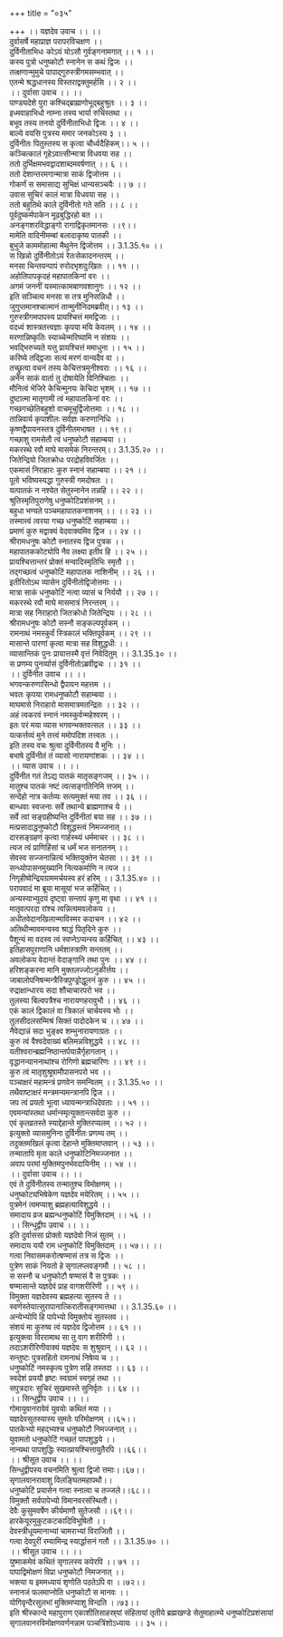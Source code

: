 +++
title = "०३५"

+++
।। यज्ञदेव उवाच ।। ।।  
दुर्वासर्षे महाप्राज्ञ परापरविचक्षण ।।  
दुर्विनीताभिधः कोऽयं योऽसौ गुर्वङ्गनामगात् ।। १ ।।  
कस्य पुत्रो धनुष्कोटौ स्नानेन स कथं द्विजः ।।  
तत्क्षणान्मुमुचे पापाद्गुरुस्त्रीगमसम्भवात् ।।  
एतन्मे श्रद्धधानस्य विस्तराद्वक्तुमर्हसि ।। २ ।।  
।। दुर्वासा उवाच ।। ।।  
पाण्ड्यदेशे पुरा कश्चिद्ब्राह्मणोभूद्बहुश्रुतः ।। ३ ।।  
इध्मवाहाभिधो नाम्ना तस्य भार्या रुचिंस्तथा ।।  
बभूव तस्य तनयो दुर्विनीताभिधो द्विजः ।। ४ ।।  
बाल्ये वयसि पुत्रस्य ममार जनकोऽस्य ३ ।।  
दुर्विनीतः पितुस्तस्य स कृत्वा चौर्ध्वदैहिकम्।। ५ ।।  
कञ्चित्कालं गृहेऽवात्सीन्मात्रा विधवया सह ।।  
ततो दुर्भिक्षमभवद्वादशाब्दमवर्षणात् ।। ६ ।।  
ततो देशान्तरमगान्मात्रा साकं द्विजोत्तम ।।  
गोकर्णं स समासाद्य सुभिक्षं धान्यसञ्चयैः ।। ७ ।।  
उवास सुचिरं कालं मात्रा विधवया सह ।।  
ततो बहुतिथे काले दुर्विनीतो गते सति ।। ८ ।।  
पूर्वदुष्कर्मपाकेन मूढबुद्धिरहो बत ।।  
अनङ्गशरविद्धाङ्गो रागाद्विकृतमानसः ।।९।।  
मामेति वादिनीमम्बां बलादाकृष्य पातकी ।।  
बुभुजे काममोहात्मा मैथुनेन द्विजोत्तम ।। 3.1.35.१० ।।  
स खिन्नो दुर्विनीतोऽयं रेतःसेकादनन्तरम् ।।  
मनसा चिन्तयन्पापं रुरोदभृशदुःखितः ।। ११ ।।  
अहोतिपापकृदहं महापातकिनां वरः ।।  
अगमं जननीं यस्मात्कामबाणवशानुगः ।। १२ ।।  
इति सञ्चित्य मनसा स तत्र मुनिसन्निधौ ।।  
जुगुप्तमानश्चात्मानं तान्मुनीनिदमब्रवीत्।। १३ ।।  
गुरुस्त्रीगमपापस्य प्रायश्चित्तं ममद्विजाः ।।  
वदध्वं शास्त्रतत्त्वज्ञाः कृपया मयि केवलम् ।। १४ ।।  
मरणान्निष्कृतिः स्याच्चेन्मरिष्यामि न संशयः ।।  
भवद्भिरुच्यते यत्तु प्रायश्चित्तं ममाधुना ।। १५ ।।  
करिष्ये तद्द्विजाः सत्यं मरणं वान्यदैव वा ।।  
तच्छ्रुत्वा वचनं तस्य केचित्तत्रमुनीश्वराः ।। १६ ।।  
अनेन साकं वार्ता तु दोषायेति विनिश्चिताः ।।  
मौनित्वं भेजिरे केचिन्मुनयः केचिदा भृशम् ।। १७ ।।  
दुष्टात्मा मातृगामी त्वं महापातकिनां वरः ।।  
गच्छगच्छेतिबहुशो वाचमूचुर्द्विजोत्तमाः ।। १८ ।।  
तान्निवार्य कृपाशीलः सर्वज्ञः करुणानिधिः ।।  
कृष्णद्वैपायनस्तत्र दुर्विनीतमभाषत ।। १९ ।।  
गच्छाशु रामसेतौ त्वं धनुष्कोटौ सहाम्बया ।।  
मकरस्थे रवौ माघे मासमेकं निरन्तरम्।। 3.1.35.२० ।।  
जितेन्द्रियो जितक्रोधः परद्रोहविवर्जितः ।।  
एकमासं निराहारः कुरु स्नानं सहाम्बया ।। २१ ।।  
पूतो भविष्यस्यद्धा गुरुस्त्री गमदोषतः ।।  
यत्पातकं न नश्येत सेतुस्नानेन तन्नहि ।। २२ ।।  
श्रुतिस्मृतिपुराणेषु धनुष्कोटिप्रशंसनम् ।।  
बहुधा भण्यते पञ्चमहापातकनाशनम् ।। ।। २३ ।।  
तस्मात्त्वं त्वरया गच्छ धनुष्कोटिं सहाम्बया ।।  
प्रमाणं कुरु मद्वाक्यं वेदवाक्यमिव द्विज ।। २४ ।।  
श्रीरामधनुषः कोटौ स्नातस्य द्विज पुत्रक ।।  
महापातककोट्योपि नैव लक्ष्या इतीव हि ।। २५ ।।  
प्रायश्चित्तान्तरं प्रोक्तं मन्वादिस्मृतिभिः स्मृतौ ।।  
तद्गच्छत्वं धनुष्कोटिं महापातक नाशिनीम् ।। २६ ।।  
इतीरितोऽथ व्यासेन दुर्विनीतोद्विजोत्तमाः ।।  
मात्रा साकं धनुष्कोटिं नत्वा व्यासं च निर्ययौ ।। २७ ।।  
मकरस्थे रवौ माघे मासमात्रं निरन्तरम् ।।  
मात्रा सह निराहारो जितक्रोधो जितेन्द्रियः ।। २८ ।।  
श्रीरामधनुषः कोटौ सस्नौ सङ्कल्पपूर्वकम् ।।  
रामनाथं नमस्कुर्वं स्त्रिकालं भक्तिपूर्वकम् ।। २९ ।।  
मासान्ते पारणां कृत्वा मात्रा सह विशुद्धधीः ।।  
व्यासान्तिकं पुनः प्रायात्तस्मै वृत्तं निवेदितुम् ।। 3.1.35.३० ।।  
स प्रणम्य पुनर्व्यासं दुर्विनीतोऽब्रवीद्वचः ।। ३१ ।।  
।। दुर्विनीत उवाच ।। ।।  
भगवन्करुणासिन्धो द्वैपायन महत्तम ।।  
भवतः कृपया रामधनुष्कोटौ सहाम्बया ।।  
माघमासे निराहारो मासमात्रमतन्द्रितः ।। ३२ ।।  
अहं त्वकरवं स्नानं नमस्कुर्वन्महेश्वरम् ।।  
इतः परं मया व्यास भगवन्भक्तवत्सल ।। ३३ ।।  
यत्कर्त्तव्यं मुने तत्त्वं ममोपदिश तत्त्वतः ।।  
इति तस्य वचः श्रुत्वा दुर्विनीतस्य वै मुनिः ।।  
बभाषे दुर्विनीतं तं व्यासो नारायणांशकः ।। ३४ ।।  
।। व्यास उवाच ।। ।।  
दुर्विनीत गतं तेऽद्य पातकं मातृसङ्गजम् ।। ३५ ।।  
मातुश्च पातकं नष्टं त्वत्सङ्गतिनिमि त्तजम् ।।  
सन्देहो नात्र कर्तव्यः सत्यमुक्तं मया तव ।। ३६ ।।  
बान्धवाः स्वजनाः सर्वे तथान्ये ब्राह्मणाश्च ये ।।  
सर्वे त्वां सङ्ग्रहीष्यन्ति दुर्विनीतां बया सह ।। ३७ ।।  
मत्प्रसादाद्धनुष्कोटौ विशुद्धस्त्वं निमज्जनात् ।।  
दारसङ्ग्रहणं कृत्वा गार्हस्थ्यं धर्ममाचर ।। ३८ ।।  
त्यज त्वं प्राणिहिंसां च धर्मं भज सनातनम् ।।  
सेवस्व सज्जनान्नित्यं भक्तियुक्तेन चेतसा ।। ३९ ।।  
सन्ध्योपासनमुख्यानि नित्यकर्माणि न त्यज ।।  
निगृहीष्वेन्द्रियग्राममर्चयस्व हरं हरिम् ।। 3.1.35.४० ।।  
परापवादं मा ब्रूया मासूयां भज कर्हिचित् ।।  
अन्यस्याभ्युदयं दृष्ट्वा सन्तापं कृणु मा वृथा ।। ४१ ।।  
मातृवत्परदा रांश्च त्वन्नित्यमवलोकय ।।  
अधीतवेदानखिलान्माविस्मर कदाचन ।। ४२ ।।  
अतिथीन्मावमन्यस्व श्राद्धं पितृदिने कुरु ।।  
पैशून्यं मा वदस्व त्वं स्वप्नेऽप्यन्स्य कर्हिचित् ।। ४३ ।।  
इतिहासपुराणानि धर्मशास्त्राणि सन्ततम् ।।  
अवलोकय वेदान्तं वेदाङ्गानि तथा पुनः ।। ४४ ।।  
हरिशङ्करना मानि मुक्तलज्जोऽनुकीर्त्तय ।।  
जाबालोपनिषन्मन्त्रैस्त्रिपुण्ड्रोद्धूलनं कुरु ।। ४५ ।।  
रुद्राक्षान्धारय सदा शौचाचारपरो भव ।।  
तुलस्या बिल्वपत्रैश्च नारायणहरावुभौ ।। ४६ ।।  
एकं कालं द्विकालं वा त्रिकालं चार्चयस्य भोः ।।  
तुलसीदलसम्मिश्रं सिक्तं पादोदकेन च ।। ४७ ।।  
नैवेद्यान्नं सदा भुङ्क्ष्व शम्भुनारायणाग्रतः ।।  
कुरु त्वं वैश्वदेवाख्यं बलिमन्नविशुद्धये ।। ४८ ।।  
यतीश्वरान्ब्रह्मनिष्ठान्तर्पयान्नैर्गृहागतान् ।।  
वृद्धानन्याननाथांश्च रोगिणो ब्रह्मचारिणः ।। ४९ ।।  
कुरु त्वं मातृशुश्रूषामौपासनपरो भव ।।  
पञ्चाक्षरं महामन्त्रं प्रणवेन समन्वितम् ।। 3.1.35.५० ।।  
तथैवाष्टाक्षरं मन्त्रमन्यमन्त्रानपि द्विज ।।  
जप त्वं प्रयतो भूत्वा ध्यायन्मन्त्राधिदेवताः ।। ५१ ।।  
एवमन्यांस्तथा धर्मान्स्मृत्युक्तान्त्सर्वदा कुरु ।।  
एवं कृतव्रतस्ते स्याद्देहान्ते मुक्तिरप्यलम् ।। ५२ ।।  
इत्युक्तो व्यासमुनिना दुर्विनीतः प्रणम्य तम् ।।  
तदुक्तमखिलं कृत्वा देहान्ते मुक्तिमाप्तवान् ।। ५३ ।।  
तन्मातापि मृता काले धनुष्कोटिनिमज्जनात ।।  
अवाप परमां मुक्तिमपुनर्भवदायिनीम् ।। ५४ ।।  
।। दुर्वासा उवाच ।। ।।  
एवं ते दुर्विनीतस्य तन्मातुश्च विमोक्षणम् ।।  
धनुष्कोट्यभिषेकेण यज्ञदेव मयेरितम् ।। ५५ ।।  
पुत्रमेनं त्वमप्याशु ब्रह्महत्याविशुद्धये ।।  
समादाय व्रज ब्रह्मन्धनुष्कोटिं विमुक्तिदाम् ।। ५६ ।।  
।। सिन्धुद्वीप उवाच ।। ।।  
इति दुर्वाससा प्रोक्तो यज्ञदेवो निजं सुतम् ।।  
समादाय ययौ राम धनुष्कोटिं विमुक्तिदाम् ।। ५७।। ।।  
गत्वा निवासमकरोत्षण्मासं तत्र स द्विजः ।।  
पुत्रेण साकं नियतो हे सृगालप्लवङ्गमौ ।। ५८ ।।  
स सस्नौ च धनुष्कोटौ षण्मासं वै स पुत्रकः ।।  
षण्मासान्ते यज्ञदेवं प्राह वागशरीरिणी ।। ५९ ।।  
विमुक्ता यज्ञदेवस्य ब्रह्महत्या सुतस्य ते ।।  
स्वर्णस्तेयात्सुरापानात्किरातीसङ्गमात्तथा ।। 3.1.35.६० ।।  
अन्येभ्योपि हि पापेभ्यो विमुक्तोयं सुतस्तव ।।  
संशयं मा कुरुष्व त्वं यज्ञदेव द्विजोत्तम ।। ६१ ।।  
इत्युक्त्वा विररामाथ सा तु वाग शरीरिणी ।।  
तदाऽशरीरिणीवाक्यं यज्ञदेवः स शुश्रुवान् ।। ६२ ।।  
सन्तुष्टः पुत्रसहितो रामनाथं निषेव्य च ।।  
धनुष्कोटिं नमस्कृत्य पुत्रेण सहि तस्तदा ।। ६३ ।।  
स्वदेशं प्रययौ हृष्टः स्वग्रामं स्वगृहं तथा ।।  
सपुत्रदारः सुचिरं सुखमास्ते सुनिर्वृतः ।। ६४ ।।  
।। सिन्धुद्वीप उवाच ।। ।।  
गोमायुवानरावेवं युवयोः कथितं मया ।।  
यज्ञदेवसुतस्यास्य सुमतेः परिमोक्षणम् ।।६५।।  
पातकेभ्यो महद्भ्यश्च धनुष्कोटौ निमज्जनात् ।।  
युवामतो धनुष्कोटिं गच्छतं पापशुद्धये ।।  
नान्यथा पापशुद्धिः स्यात्प्रायश्चित्तायुतैरपि ।।६६।।  
।। श्रीसूत उवाच ।। ।।  
सिन्धुद्वीपस्य वचनमिति श्रुत्वा द्विजो त्तमाः।।६७।।  
सृगालवानरावाशु विलङ्घितमहापथौ।।  
धनुष्कोटिं प्रयासेन गत्वा स्नात्वा च तज्जले।।६८।।  
विमुक्तौ सर्वपापेभ्यो विमानवरसंस्थितौ।।  
देवैः कुसुमवर्षेण कीर्यमाणौ सुतेजसौ ।।६९।।  
हारकेयूरमुकुटकटकादिविभूषितौ ।।  
देवस्त्रीधूयमानाभ्यां चामराभ्यां विराजितौ ।।  
गत्वा देवपुरीं रम्यामिन्द्र स्यार्द्धासनं गतौ ।। 3.1.35.७० ।।  
।। श्रीसूत उवाच ।। ।।  
युष्माकमेवं कथितं सृगालस्य कपेरपि ।। ७१ ।।  
पापाद्विमोक्षणं विप्रा धनुष्कोटौ निमजनात् ।।  
भक्त्या य इममध्यायं शृणोति पठतेऽपि वा ।।७२।।  
स्नानजं फलमाप्नोति धनुष्कोटौ स मानवः ।।  
योगिवृन्दैरसुलभां मुक्तिमप्याशु विन्दति ।।७३।।  
इति श्रीस्कान्दे महापुराण एकाशीतिसाहस्र्यां संहितायां तृतीये ब्रह्मखण्डे सेतुमाहात्म्ये धनुष्कोटिप्रशंसायां सृगालवानरविमोक्षणवर्णनन्नाम पञ्चत्रिंशोऽध्यायः ।। ३५ ।।